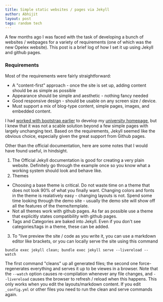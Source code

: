 ```yaml
---
title: Simple static websites / pages via Jekyll
author: Abhijit
layout: post
tags: random tech
---
```


A few months ago I was faced with the task of developing a bunch of websites / webpages for a variety of requirements (one of which was the new Opelex website). This post is a brief log of how I set it up using Jekyll and github pages.

<!--more-->

### Requirements
Most of the requirements were fairly straightforward:
 - A "content-first" approach - once the site is set up, adding content should be as simple as possible
 - Appearance should be simple and aesthetic - nothing fancy needed
 - Good responsive design - should be usable on any screen size / device.
 - Must support a mix of blog-type content, simple pages, images, and embedded content.

I had [worked with bootstrap earlier](https://github.com/abhijit86k/BootstrapHomepageTemplate) to develop my [university homepage](https://iitdh.ac.in/~kabhijit/), but I knew that it was not a scable solution beyond a few simple pages with largely unchanging text. Based on the requirements, Jekyll seemed like the obvious choice, especially given the great support from Github pages.

Other than the official documentation, here are some notes that I would have found useful, in hindsight.

1. The Official Jekyll documentation is good for creating a very plain website. Definitely go through the example once so you know what a working system should look and behave like. 
2. Themes
 - Choosing a base theme is critical. Do not waste time on a theme that does not look 90% of what you finally want. Changing colors and fonts in the theme is realatively easy - changing layouts is not. Spend some time looking through the demo site - usually the demo site will show off all the features of the theme/template.
 - Not all themes work with github pages. As far as possible use a theme that explicitly states compatibility with github pages. 
 - Tags and Categories are baked into Jekyll. Even if you don't see categories/tags in a theme, these can be added.
 
3. To "live preview the site / code as you write it, you can use a markdown editor like brackets, or you can locally serve the site using this command
```
bundle exec jekyll clean; bundle exec jekyll serve --livereload --watch
```
The first command "cleans" up all generated files; the second one force-regenerates everything and serves it up to be viewes in a browser. Note that the  `--watch` option causes re-compilation whenever any file changes, and `--livereload` causes the browser to refresh / reload when this happens. This only works when you edit the layouts/markdown content. If you edit `_config.yml` or other files you need to run the clean and serve commands again.